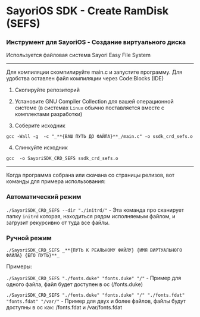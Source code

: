 # SayoriOS SDK - Create RamDisk (SEFS)
### Инструмент для SayoriOS - Создание виртуального диска
Используется файловая система Sayori Easy File System

***

Для компиляции скомпилируйте main.c и запустите программу.
Для удобства оставлен файл компиляции через Code:Blocks (IDE)

1. Скопируйте репозиторий

2. Установите GNU Compiler Collection для вашей операционной системе (в системах `Linux` обычно поставляется вместе с комплектами разработки)

3. Соберите исходник

`gcc -Wall -g  -c "_**{ВАШ ПУТЬ ДО ФАЙЛА}**_/main.c" -o ssdk_crd_sefs.o`

4. Слинкуйте исходник

`gcc  -o SayoriSDK_CRD_SEFS ssdk_crd_sefs.o`

***

Когда программа собрана или скачана со страницы релизов, вот команды для примера использования:

### Автоматический режим
`./SayoriSDK_CRD_SEFS --dir "./initrd/"` - Эта команда про сканирует папку `initrd` которая, находиться рядом исполняемым файлом, и загрузит рекурсивно от туда все файлы.

### Ручной режим

`./SayoriSDK_CRD_SEFS _**{ПУТЬ К РЕАЛЬНОМУ ФАЙЛУ} {ИМЯ ВИРТУАЛЬНОГО ФАЙЛА} {ЕГО ПУТЬ}**_`

Примеры:

`./SayoriSDK_CRD_SEFS "./fonts.duke" "fonts.duke" "/"` - Пример для одного файла, файл будет доступен в ос (/fonts.duke)

`./SayoriSDK_CRD_SEFS "./fonts.duke" "fonts.duke" "/" "./fonts.fdat" "fonts.fdat" "/var/"` - Пример для двух и более файлов, файлы будут доступны в ос как: /fonts.fdat и /var/fonts.fdat
